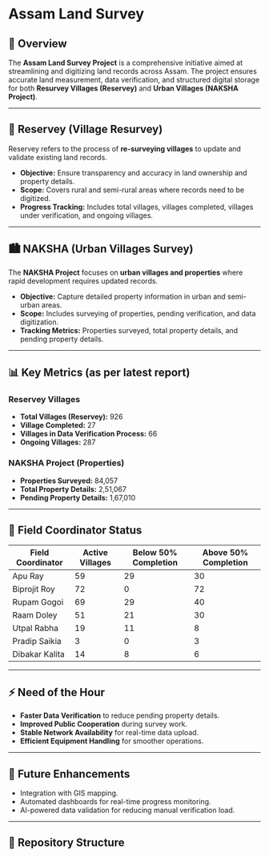 # Assam Land Survey

## 📌 Overview
The **Assam Land Survey Project** is a comprehensive initiative aimed at streamlining and digitizing land records across Assam. The project ensures accurate land measurement, data verification, and structured digital storage for both **Resurvey Villages (Reservey)** and **Urban Villages (NAKSHA Project)**.

---

## 📍 Reservey (Village Resurvey)
Reservey refers to the process of **re-surveying villages** to update and validate existing land records.  
- **Objective:** Ensure transparency and accuracy in land ownership and property details.  
- **Scope:** Covers rural and semi-rural areas where records need to be digitized.  
- **Progress Tracking:** Includes total villages, villages completed, villages under verification, and ongoing villages.  

---

## 🏙️ NAKSHA (Urban Villages Survey)
The **NAKSHA Project** focuses on **urban villages and properties** where rapid development requires updated records.  
- **Objective:** Capture detailed property information in urban and semi-urban areas.  
- **Scope:** Includes surveying of properties, pending verification, and data digitization.  
- **Tracking Metrics:** Properties surveyed, total property details, and pending property details.  

---

## 📊 Key Metrics (as per latest report)
### Reservey Villages
- **Total Villages (Reservey):** 926  
- **Village Completed:** 27  
- **Villages in Data Verification Process:** 66  
- **Ongoing Villages:** 287  

### NAKSHA Project (Properties)
- **Properties Surveyed:** 84,057  
- **Total Property Details:** 2,51,067  
- **Pending Property Details:** 1,67,010  

---

## 👥 Field Coordinator Status
| Field Coordinator | Active Villages | Below 50% Completion | Above 50% Completion |
|-------------------|-----------------|-----------------------|-----------------------|
| Apu Ray           | 59              | 29                    | 30                  |
| Biprojit Roy      | 72              | 0                     | 72                    |
| Rupam Gogoi       | 69              | 29                    | 40                    |
| Raam Doley        | 51              | 21                    | 30                    |
| Utpal Rabha       | 19              | 11                    | 8                     |
| Pradip Saikia     | 3               | 0                     | 3                     |
| Dibakar Kalita    | 14              | 8                     | 6                     |

---

## ⚡ Need of the Hour
- **Faster Data Verification** to reduce pending property details.  
- **Improved Public Cooperation** during survey work.  
- **Stable Network Availability** for real-time data upload.  
- **Efficient Equipment Handling** for smoother operations.  

---

## 🚀 Future Enhancements
- Integration with GIS mapping.  
- Automated dashboards for real-time progress monitoring.  
- AI-powered data validation for reducing manual verification load.  

---

## 📂 Repository Structure

